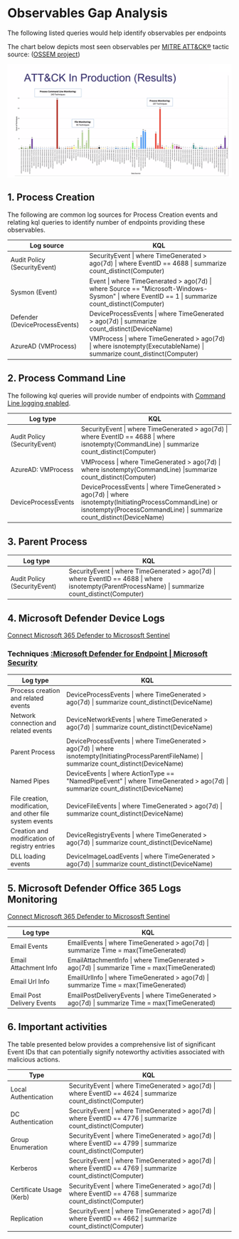 # **Observables Gap Analysis**
The following listed queries would help identify observables per endpoints 


The chart below depicts most seen observables per [MITRE ATT&CK®](https://attack.mitre.org/) tactic source: ([OSSEM project](https://github.com/OTRF/OSSEM))

![image](../images/MitreAttackTTPChart.png)

## 1. Process Creation  
The following are common log sources for Process Creation events and relating kql queries to identify number of endpoints providing these observables.

| Log source  |    KQL    | 
|-------------|-----------|
| Audit Policy (SecurityEvent) | SecurityEvent \| where TimeGenerated > ago(7d) \| where EventID == 4688 \| summarize count_distinct(Computer) | 
| Sysmon (Event) | Event \| where TimeGenerated > ago(7d) \| where Source == "Microsoft-Windows-Sysmon" \| where EventID == 1 \| summarize count_distinct(Computer) |
| Defender (DeviceProcessEvents) | DeviceProcessEvents \| where TimeGenerated > ago(7d) \| summarize count_distinct(DeviceName) |
| AzureAD (VMProcess) | VMProcess \| where TimeGenerated > ago(7d) \| where isnotempty(ExecutableName) \| summarize count_distinct(Computer) |

## 2. Process Command Line   
The following kql queries will provide number of endpoints with [Command Line logging enabled](https://learn.microsoft.com/en-us/windows-server/identity/ad-ds/manage/component-updates/command-line-process-auditing). 

| Log type   |   KQL    |
|---------|-----------|
| Audit Policy (SecurityEvent) | SecurityEvent \| where TimeGenerated > ago(7d) \| where EventID == 4688 \| where isnotempty(CommandLine) \| summarize count_distinct(Computer) |
| AzureAD: VMProcess | VMProcess \| where TimeGenerated > ago(7d) \| where isnotempty(CommandLine) \|summarize count_distinct(Computer) |  
| DeviceProcessEvents | DeviceProcessEvents \| where TimeGenerated > ago(7d) \| where isnotempty(InitiatingProcessCommandLine) or isnotempty(ProcessCommandLine) \| summarize count_distinct(DeviceName) |   

## 3. Parent Process  

| Log type   |   KQL    |
|------------|----------|
| Audit Policy (SecurityEvent) | SecurityEvent \| where TimeGenerated > ago(7d) \| where EventID == 4688 \| where isnotempty(ParentProcessName) \| summarize count_distinct(Computer) |  

## 4. Microsoft Defender Device Logs 
[Connect Microsoft 365 Defender to Micrososft Sentinel](https://learn.microsoft.com/en-us/azure/sentinel/connect-microsoft-365-defender?tabs=MDE)

### Techniques [:Microsoft Defender for Endpoint | Microsoft Security](https://www.microsoft.com/en-au/security/business/endpoint-security/microsoft-defender-endpoint?rtc=1)


| Log type        | KQL         |
|-----------------------|-------------|
|Process creation and related events  | DeviceProcessEvents   \| where TimeGenerated > ago(7d) \| summarize count_distinct(DeviceName)|  
|Network connection and related events | DeviceNetworkEvents \| where TimeGenerated > ago(7d) \| summarize count_distinct(DeviceName)|  
|Parent Process  | DeviceProcessEvents   \| where TimeGenerated > ago(7d) \| where isnotempty(InitiatingProcessParentFileName)   \| summarize count_distinct(DeviceName)|  
|Named Pipes | DeviceEvents \|   where ActionType == "NamedPipeEvent" \| where TimeGenerated >  ago(7d) \| summarize count_distinct(DeviceName)|  
|File creation, modification, and other file system events| DeviceFileEvents \| where TimeGenerated > ago(7d) \| summarize count_distinct(DeviceName)|  
|Creation and modification of registry entries |  DeviceRegistryEvents \| where TimeGenerated > ago(7d) \| summarize count_distinct(DeviceName)|  
|DLL loading events |  DeviceImageLoadEvents \| where TimeGenerated > ago(7d) \| summarize count_distinct(DeviceName)|  



## 5. Microsoft Defender Office 365 Logs Monitoring 
[Connect Microsoft 365 Defender to Micrososft Sentinel](https://learn.microsoft.com/en-us/azure/sentinel/connect-microsoft-365-defender?tabs=MDO)

| Log type                   | KQL                                                                                             |
|----------------------------|-------------------------------------------------------------------------------------------------|
| Email Events               | EmailEvents \| where TimeGenerated > ago(7d) \| summarize Time = max(TimeGenerated)             |
| Email Attachment Info      | EmailAttachmentInfo \| where TimeGenerated > ago(7d) \| summarize Time = max(TimeGenerated)     |
| Email Url Info             | EmailUrlInfo \| where TimeGenerated > ago(7d) \| summarize  Time = max(TimeGenerated)           |
| Email Post Delivery Events | EmailPostDeliveryEvents \| where TimeGenerated > ago(7d) \| summarize  Time = max(TimeGenerated)|

## 6. Important activities 

The table presented below provides a comprehensive list of significant Event IDs that can potentially signify noteworthy activities associated with malicious actions.

| Type                  | KQL                              |
|-----------------------|----------------------------------|
| Local Authentication     | SecurityEvent \| where TimeGenerated > ago(7d) \| where EventID == 4624 \| summarize count_distinct(Computer)|   
| DC Authentication        | SecurityEvent \| where TimeGenerated > ago(7d) \| where EventID == 4776 \| summarize count_distinct(Computer)|   
| Group Enumeration        | SecurityEvent \| where TimeGenerated > ago(7d) \| where EventID == 4799 \| summarize count_distinct(Computer)|   
| Kerberos                 | SecurityEvent \| where TimeGenerated > ago(7d) \| where EventID == 4769 \| summarize count_distinct(Computer)|   
| Certificate Usage (Kerb) | SecurityEvent \| where TimeGenerated > ago(7d) \| where EventID == 4768 \| summarize count_distinct(Computer)|   
| Replication              | SecurityEvent \| where TimeGenerated > ago(7d) \| where EventID == 4662 \| summarize count_distinct(Computer)|   

